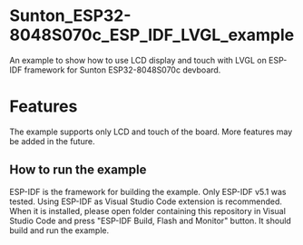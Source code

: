 # Sunton_ESP32-8048S070c_ESP_IDF_LVGL_example
An example to show how to use LCD display and touch with LVGL on ESP-IDF framework for Sunton ESP32-8048S070c devboard.

# Features
The example supports only LCD and touch of the board. More features may be added in the future.

## How to run the example
ESP-IDF is the framework for building the example. Only ESP-IDF v5.1 was tested.
Using ESP-IDF as Visual Studio Code extension is recommended. When it is installed, please open folder containing this repository in Visual Studio Code and press "ESP-IDF Build, Flash and Monitor" button. It should build and run the example.
